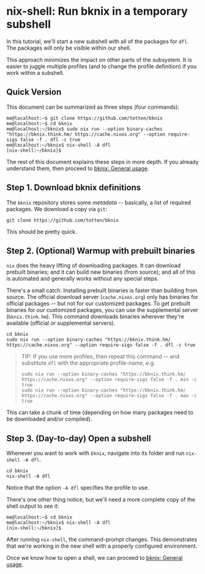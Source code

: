 # nix-shell: Run bknix in a temporary subshell

In this tutorial, we'll start a new subshell with all of the packages for `dfl`.  The packages will only be visible within our
shell.

This approach minimizes the impact on other parts of the subsystem.  It is easier to juggle multiple profiles (and to
change the profile definition) if you work within a subshell.

## Quick Version

This document can be summarized as three steps (four commands):

```
me@localhost:~$ git clone https://github.com/totten/bknix
me@localhost:~$ cd bknix
me@localhost:~/bknix$ sudo nix run --option binary-caches "https://bknix.think.hm/ https://cache.nixos.org" --option require-sigs false -f . dfl -c true
me@localhost:~/bknix$ nix-shell -A dfl
[nix-shell:~/bknix]$
```

The rest of this document explains these steps in more depth. If you already
understand them, then proceed to [bknix: General usage](usage.md).

## Step 1. Download bknix definitions

The `bknix` repository stores some *metadata* -- basically, a list of required packages.  We download a copy via `git`:

```
git clone https://github.com/totten/bknix
```

This should be pretty quick.

## Step 2. (Optional) Warmup with prebuilt binaries

`nix` does the heavy lifting of downloading packages. It can download prebuilt binaries; and it can build new binaries
(from source); and all of this is automated and generally works without any special steps.

There's a small catch.  Installing prebuilt binaries is faster than building from source.  The official download server (`cache.nixos.org`)
only has binaries for official packages -- but not for our customized packages.  To get prebuilt binaries for our customized packages, you
can use the supplemental server (`bknix.think.hm`).  This command downloads binaries wherever they're available (official or supplemental
servers).

```
cd bknix
sudo nix run --option binary-caches "https://bknix.think.hm/ https://cache.nixos.org" --option require-sigs false -f . dfl -c true
```

> TIP: If you use more profiles, then repeat this command -- and substitute `dfl` with the appropriate profile-name, e.g.
>
> ```
> sudo nix run --option binary-caches "https://bknix.think.hm/ https://cache.nixos.org" --option require-sigs false -f . min -c true
> sudo nix run --option binary-caches "https://bknix.think.hm/ https://cache.nixos.org" --option require-sigs false -f . max -c true
> ```

This can take a chunk of time (depending on how many packages need to be downloaded and/or compiled).

## Step 3. (Day-to-day) Open a subshell

Whenever you want to work with `bknix`, navigate into its folder and run `nix-shell -A dfl`.

```
cd bknix
nix-shell -A dfl
```

Notice that the option `-A dfl` specifies the profile to use.

There's one other thing notice, but we'll need a more complete copy of the shell output to see it:

```
me@localhost:~$ cd bknix
me@localhost:~/bknix$ nix-shell -A dfl
[nix-shell:~/bknix]$
```

After running `nix-shell`, the command-prompt changes. This demonstrates that we're working in the new shell with a properly configured environment.

Once we know how to open a shell, we can proceed to [bknix: General usage](usage.md).
